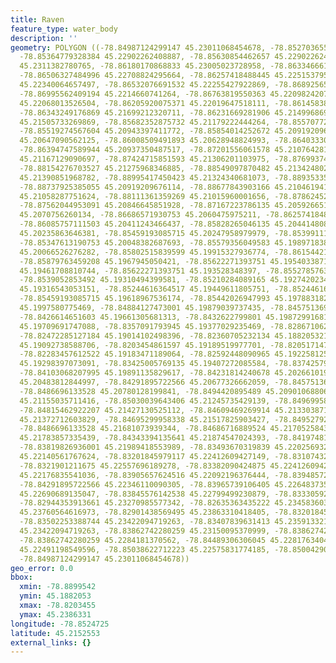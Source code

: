 ```yaml
---
title: Raven
feature_type: water_body
description: ''
geometry: POLYGON ((-78.84987124299147 45.23011068454678, -78.85270365571051 45.23029202593141,
  -78.85364779328384 45.22902262408887, -78.85630854462657 45.22902262408887, -78.85862597321487
  45.2311382780765, -78.86180170868833 45.23005023728958, -78.86334666108054 45.22781364359552,
  -78.86506327484996 45.22708824295664, -78.86257418488445 45.22515379599515, -78.86240252350723
  45.22340064657497, -78.86532076691532 45.22255427922869, -78.86892565583047 45.22243336857903,
  -78.86995562409194 45.2214660741264, -78.86763819550363 45.22098242072826, -78.86403330658848
  45.22068013526504, -78.86205920075371 45.22019647518111, -78.86145838593391 45.21862455149481,
  -78.86343249176869 45.21699212320711, -78.86231669281906 45.2149968694348, -78.85905512665747
  45.21505733269869, -78.85682352875732 45.21179222444264, -78.85570772980678 45.21155035711416,
  -78.85519274567604 45.20943397411772, -78.85854014252672 45.20919209676114, -78.85905512665747
  45.20647090562125, -78.86008509491893 45.20628948824993, -78.86403330658848 45.20846645851928,
  -78.86394747589944 45.20937350487517, -78.87201556061578 45.21076428119447, -78.8737321743852
  45.21167129090697, -78.87424715851593 45.21306201103975, -78.87699374054681 45.21161082404302,
  -78.88154276703527 45.21275968346885, -78.88549097870482 45.21342480200314, -78.88832339142387
  45.21390851968782, -78.88995417450423 45.21324340681073, -78.88935335968533 45.21136895594309,
  -78.88737925385055 45.20919209676114, -78.88677843903166 45.21046194140909, -78.88386019562357
  45.21058287751624, -78.88111361359269 45.21015960001656, -78.87862452362718 45.21028053676656,
  -78.87562044953091 45.20846645851928, -78.87167223786135 45.20592665177096, -78.86901148651953
  45.2070756260134, -78.86686571930753 45.2060475975211, -78.86257418488445 45.20622901566384,
  -78.86085757111503 45.20411243466437, -78.85828265046135 45.20441480820027, -78.85759600495341
  45.20235863646381, -78.85459193085715 45.20247958979979, -78.85399111603827 45.20163291104911,
  -78.85347613190753 45.20048382687693, -78.85579356049583 45.19897183866033, -78.85622271393751
  45.20066526276282, -78.85802515839599 45.19915327936774, -78.86154421662299 45.19824607004489,
  -78.85879763459208 45.1967945050421, -78.85622271393751 45.19540338716715, -78.85562189911863
  45.19461708810744, -78.85622271393751 45.193528348397, -78.85527857636509 45.19274202343028,
  -78.8539052853492 45.19310494399581, -78.85210284089165 45.19274202343028, -78.85150202607275
  45.19316543053151, -78.85244616364517 45.19449611805751, -78.85244616364517 45.19643160800558,
  -78.85459193085715 45.19618967536174, -78.85442026947993 45.19788318226569, -78.85124453400738
  45.1997580775469, -78.84884127473001 45.19879039737435, -78.84575136994562 45.19830655111621,
  -78.8426614651603 45.19661305681313, -78.8432622799801 45.19872991681732, -78.84085902070272
  45.19709691747088, -78.8357091793945 45.19377029235469, -78.82867106294051 45.1921371506777,
  -78.82472285127184 45.19014102498396, -78.82360705232134 45.18820532108894, -78.82249125337171
  45.19092738588706, -78.8203454861597 45.19189519977701, -78.8205171475369 45.19237910055043,
  -78.82283457612522 45.19183471189064, -78.82592448090965 45.19225812574264, -78.82961520051383
  45.19298397073091, -78.83425005769135 45.19407272085584, -78.83742579316392 45.19594774168994,
  -78.84103068207995 45.19891135829617, -78.84231814240678 45.20266101932128, -78.84223231171863
  45.20483812844997, -78.84291895722566 45.20677326662059, -78.84575136994562 45.20610807029941,
  -78.8486696133528 45.20780128199841, -78.8494420895489 45.20901068806855, -78.84909876679539
  45.21155035711416, -78.85030039643406 45.21245735429139, -78.84969958161429 45.21439223325815,
  -78.84815462922207 45.21427130525112, -78.84609469269914 45.21330387193895, -78.84532221650304
  45.21372712603829, -78.84695299958338 45.21517825903427, -78.84952792023796 45.21529918511269,
  -78.8486696133528 45.21681073939344, -78.84686716889524 45.21705258435018, -78.84489306306045
  45.21783857335439, -78.84343394135641 45.21874547024393, -78.84197481965325 45.219652352669,
  -78.83819826936001 45.21989418553989, -78.83493670319839 45.22025693291699, -78.83630999421428
  45.22140561767624, -78.83201845979117 45.22412609427149, -78.83107432221787 45.22539560546515,
  -78.8321901211675 45.22557696189278, -78.83382090424875 45.22412609427149, -78.83759745454113
  45.22176835541036, -78.83905657624516 45.22092196376444, -78.83948572968774 45.22309837396904,
  -78.84291895722566 45.22346110090305, -78.83965739106405 45.22648373535232, -78.83845576142538
  45.22690689135047, -78.83845576142538 45.22799499230879, -78.83330592011802 45.23047336673747,
  -78.82944353913661 45.23270985577342, -78.82635363435222 45.2345836031545, -78.82480868196001
  45.23760564616973, -78.82901438569495 45.23863310418405, -78.83201845979117 45.23645728875653,
  -78.83502253388744 45.23422094719263, -78.83407839631413 45.23591332188169, -78.83785494660648
  45.23422094719263, -78.83862742280259 45.23150095370999, -78.83862742280259 45.2284181370562,
  -78.83862742280259 45.2284181370562, -78.84489306306045 45.22817634044348, -78.84566553925657
  45.22491198549596, -78.85038622712223 45.22575831774185, -78.85004290436869 45.22787409323068,
  -78.84987124299147 45.23011068454678))
geo_error: 0.0
bbox:
  xmin: -78.8899542
  ymin: 45.1882053
  xmax: -78.8203455
  ymax: 45.2386331
longitude: -78.8524725
latitude: 45.2152553
external_links: {}
---
```

